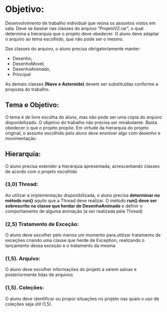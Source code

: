
# Objetivo:

Desenvolvimento de trabalho individual que reúna os assuntos vistos em sala. Deve se basear nas classes do arquivo “ProjetoV2.rar”, o qual determina a hierarquia que o projeto deve obedecer. O aluno deve adaptar o arquivo ao tema escolhido, que não pode ser o mesmo. 

Das classes do arquivo, o aluno precisa obrigatoriamente manter: 
- Desenho, 
- DesenhoMovel, 
- DesenhoAnimado, 
- Principal

As demais classes **(Nave e Asteroide)** devem ser substituídas conforme a proposta do trabalho. 

## Tema e Objetivo: 

O tema é de livre escolha do aluno, mas não pode ser uma cópia do arquivo disponibilizado. O objetivo do trabalho não precisa ser mirabolante. Basta obedecer o que o projeto propõe. Em virtude da hierarquia do projeto original, o assunto escolhido pelo aluno deve envolver algo com desenho e movimentação. 

## Hierarquia: 

O aluno precisa estender a hierarquia apresentada, acrescentando classes de acordo com o projeto escolhido 

### (3,0) Thread: 

Ao utilizar a implementação disponibilizada, o aluno precisa **determinar no método run()** aquilo que a Thread deve realizar. O método **run() deve ser sobrescrito na classe que herdar de DesenhoAnimado** e definir o comportamento de alguma animação (a ser realizada pela Thread)

### (2,5) Tratamento de Exceção: 

O aluno deve escolher pelo menos um momento para utilizar tratamento de exceções criando uma classe que herde de Exception, realizando o lançamento dessa exceção e o tratamento da mesma


### (1,5). Arquivo: 

O aluno deve escolher informações do projeto a serem salvas e posteriormente lidas de arquivos

### (1,5). Coleções: 
O aluno deve identificar ou propor situações no projeto nas quais o uso de coleções seja útil (1,5).
